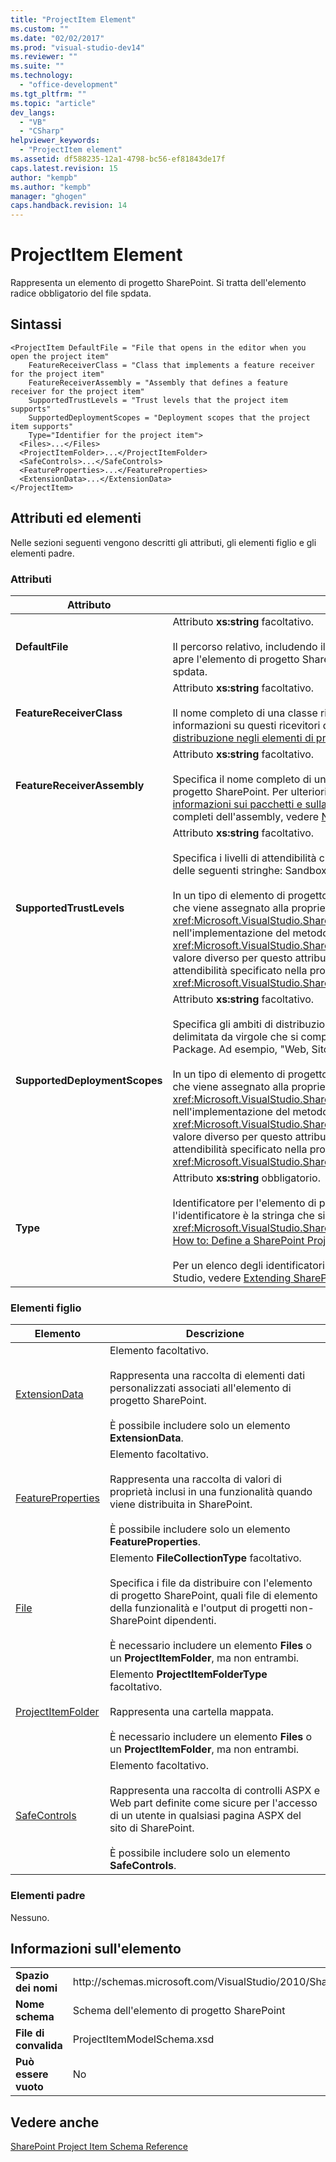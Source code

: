 ```yaml
---
title: "ProjectItem Element"
ms.custom: ""
ms.date: "02/02/2017"
ms.prod: "visual-studio-dev14"
ms.reviewer: ""
ms.suite: ""
ms.technology: 
  - "office-development"
ms.tgt_pltfrm: ""
ms.topic: "article"
dev_langs: 
  - "VB"
  - "CSharp"
helpviewer_keywords: 
  - "ProjectItem element"
ms.assetid: df588235-12a1-4798-bc56-ef81843de17f
caps.latest.revision: 15
author: "kempb"
ms.author: "kempb"
manager: "ghogen"
caps.handback.revision: 14
---
```

# ProjectItem Element
  Rappresenta un elemento di progetto SharePoint.  Si tratta dell'elemento radice obbligatorio del file spdata.  
  
## Sintassi  
  
```  
<ProjectItem DefaultFile = "File that opens in the editor when you open the project item"  
    FeatureReceiverClass = "Class that implements a feature receiver for the project item"  
    FeatureReceiverAssembly = "Assembly that defines a feature receiver for the project item"  
    SupportedTrustLevels = "Trust levels that the project item supports"  
    SupportedDeploymentScopes = "Deployment scopes that the project item supports"  
    Type="Identifier for the project item">  
  <Files>...</Files>  
  <ProjectItemFolder>...</ProjectItemFolder>  
  <SafeControls>...</SafeControls>  
  <FeatureProperties>...</FeatureProperties>  
  <ExtensionData>...</ExtensionData>  
</ProjectItem>  
```  
  
## Attributi ed elementi  
 Nelle sezioni seguenti vengono descritti gli attributi, gli elementi figlio e gli elementi padre.  
  
### Attributi  
  
|Attributo|Descrizione|  
|---------------|-----------------|  
|**DefaultFile**|Attributo **xs:string** facoltativo.<br /><br /> Il percorso relativo, includendo il nome file, del file che viene visualizzato nell'editor di Visual Studio quando si apre l'elemento di progetto SharePoint in **Esplora soluzioni**.  Il percorso è relativo dalla cartella che contiene il file spdata.|  
|**FeatureReceiverClass**|Attributo **xs:string** facoltativo.<br /><br /> Il nome completo di una classe ricevitore di funzionalità per questo elemento di progetto SharePoint.  Per ulteriori informazioni su questi ricevitori di funzionalità, vedere [Specifica delle informazioni sui pacchetti e sulla distribuzione negli elementi di progetto](../sharepoint/providing-packaging-and-deployment-information-in-project-items.md).|  
|**FeatureReceiverAssembly**|Attributo **xs:string** facoltativo.<br /><br /> Specifica il nome completo di un assembly che definisce un ricevitore di funzionalità per questo elemento del progetto SharePoint.  Per ulteriori informazioni su questi ricevitori di funzionalità, vedere [Specifica delle informazioni sui pacchetti e sulla distribuzione negli elementi di progetto](../sharepoint/providing-packaging-and-deployment-information-in-project-items.md).  Per ulteriori informazioni sui nomi completi dell'assembly, vedere [Nomi degli assembly](http://msdn.microsoft.com/library/8f8c2c90-f15d-400e-87e7-a757e4f04d0e).|  
|**SupportedTrustLevels**|Attributo **xs:string** facoltativo.<br /><br /> Specifica i livelli di attendibilità che questo elemento del progetto SharePoint supporta.  Il valore può essere una delle seguenti stringhe: Sandboxed, FullTrust o All.  Il valore All specifica sia Sandboxed e FullTrust.<br /><br /> In un tipo di elemento di progetto SharePoint personalizzato, il valore di questo attributo corrisponde al valore che viene assegnato alla proprietà <xref:Microsoft.VisualStudio.SharePoint.ISharePointProjectItemTypeDefinition.SupportedTrustLevels%2A> nell'implementazione del metodo <xref:Microsoft.VisualStudio.SharePoint.ISharePointProjectItemTypeProvider.InitializeType%2A>.  Se si specifica un valore diverso per questo attributo, Visual Studio sovrascrive il valore in modo da specificare lo stesso livello di attendibilità specificato nella proprietà <xref:Microsoft.VisualStudio.SharePoint.ISharePointProjectItemTypeDefinition.SupportedTrustLevels%2A>.|  
|**SupportedDeploymentScopes**|Attributo **xs:string** facoltativo.<br /><br /> Specifica gli ambiti di distribuzione che l'elemento del progetto SharePoint supporta.  Questo valore è una stringa delimitata da virgole che si compone di una o più delle seguenti stringhe: Farm, site, Web, WebApplication o Package.  Ad esempio,  "Web, Sito".<br /><br /> In un tipo di elemento di progetto SharePoint personalizzato, il valore di questo attributo corrisponde al valore che viene assegnato alla proprietà  <xref:Microsoft.VisualStudio.SharePoint.ISharePointProjectItemTypeDefinition.SupportedDeploymentScopes%2A> nell'implementazione del metodo <xref:Microsoft.VisualStudio.SharePoint.ISharePointProjectItemTypeProvider.InitializeType%2A>.  Se si specifica un valore diverso per questo attributo, Visual Studio sovrascrive il valore in modo da specificare lo stesso livello di attendibilità specificato nella proprietà <xref:Microsoft.VisualStudio.SharePoint.ISharePointProjectItemTypeDefinition.SupportedDeploymentScopes%2A>.|  
|**Type**|Attributo **xs:string** obbligatorio.<br /><br /> Identificatore per l'elemento di progetto SharePoint  In un tipo di elemento di progetto SharePoint personalizzato, l'identificatore è la stringa che si passa a <xref:Microsoft.VisualStudio.SharePoint.SharePointProjectItemTypeAttribute>.  Per ulteriori informazioni vedere [How to: Define a SharePoint Project Item Type](../sharepoint/how-to-define-a-sharepoint-project-item-type.md).<br /><br /> Per un elenco degli identificatori relativo agli elementi di progetto SharePoint incorporati e inclusi in Visual Studio, vedere [Extending SharePoint Project Items](../sharepoint/extending-sharepoint-project-items.md).|  
  
### Elementi figlio  
  
|Elemento|Descrizione|  
|--------------|-----------------|  
|[ExtensionData](../sharepoint/extensiondata-element.md)|Elemento facoltativo.<br /><br /> Rappresenta una raccolta di elementi dati personalizzati associati all'elemento di progetto SharePoint.<br /><br /> È possibile includere solo un elemento **ExtensionData**.|  
|[FeatureProperties](../sharepoint/featureproperties-element.md)|Elemento facoltativo.<br /><br /> Rappresenta una raccolta di valori di proprietà inclusi in una funzionalità quando viene distribuita in SharePoint.<br /><br /> È possibile includere solo un elemento **FeatureProperties**.|  
|[File](../sharepoint/files-element.md)|Elemento **FileCollectionType** facoltativo.<br /><br /> Specifica i file da distribuire con l'elemento di progetto SharePoint, quali file di elemento della funzionalità e l'output di progetti non\-SharePoint dipendenti.<br /><br /> È necessario includere un elemento **Files** o un  **ProjectItemFolder**, ma non entrambi.|  
|[ProjectItemFolder](../sharepoint/projectitemfolder-element.md)|Elemento **ProjectItemFolderType** facoltativo.<br /><br /> Rappresenta una cartella mappata.<br /><br /> È necessario includere un elemento **Files** o un  **ProjectItemFolder**, ma non entrambi.|  
|[SafeControls](../sharepoint/safecontrols-element.md)|Elemento facoltativo.<br /><br /> Rappresenta una raccolta di controlli ASPX e Web part definite come sicure per l'accesso di un utente in qualsiasi pagina ASPX del sito di SharePoint.<br /><br /> È possibile includere solo un elemento **SafeControls**.|  
  
### Elementi padre  
 Nessuno.  
  
## Informazioni sull'elemento  
  
|||  
|-|-|  
|**Spazio dei nomi**|http:\/\/schemas.microsoft.com\/VisualStudio\/2010\/SharePointTools\/SharePointProjectItemModel|  
|**Nome schema**|Schema dell'elemento di progetto SharePoint|  
|**File di convalida**|ProjectItemModelSchema.xsd|  
|**Può essere vuoto**|No|  
  
## Vedere anche  
 [SharePoint Project Item Schema Reference](../sharepoint/sharepoint-project-item-schema-reference.md)  
  
  